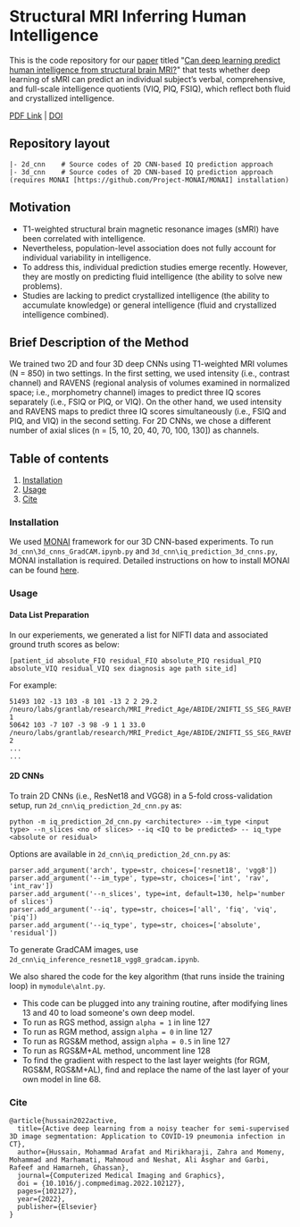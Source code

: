 # Structural MRI Inferring Human Intelligence

This is the code repository for our [paper](#cite) titled "[Can deep learning predict human intelligence from structural brain MRI?](https://www.biorxiv.org/content/10.1101/2023.02.24.529924v1)" that  tests whether deep learning of sMRI can predict an individual subject’s verbal, comprehensive, and full-scale intelligence quotients (VIQ, PIQ, FSIQ), which reflect both fluid and crystallized intelligence.

[PDF Link](https://www.biorxiv.org/content/10.1101/2023.02.24.529924v1.full.pdf) | [DOI](https://doi.org/10.1101/2023.02.24.529924)

## Repository layout
```
|- 2d_cnn    # Source codes of 2D CNN-based IQ prediction approach
|- 3d_cnn    # Source codes of 2D CNN-based IQ prediction approach (requires MONAI [https://github.com/Project-MONAI/MONAI] installation) 
```

## Motivation

- T1-weighted structural brain magnetic resonance images (sMRI) have been correlated with intelligence. 
- Nevertheless, population-level association does not fully account for individual variability in intelligence. 
- To address this, individual prediction studies emerge recently. However, they are mostly on predicting fluid intelligence (the ability to solve new problems). 
- Studies are lacking to predict crystallized intelligence (the ability to accumulate knowledge) or general intelligence (fluid and crystallized intelligence combined). 

## Brief Description of the Method
We trained two 2D and four 3D deep CNNs using T1-weighted MRI volumes (N = 850) in two settings. In the first setting, we used intensity (i.e., contrast channel) and RAVENS (regional analysis of volumes examined in normalized space; i.e., morphometry channel) images to predict three IQ scores separately (i.e., FSIQ or PIQ, or VIQ). On the other hand, we used intensity and RAVENS maps to predict three IQ scores simultaneously (i.e., FSIQ and PIQ, and VIQ) in the second setting. For 2D CNNs, we chose a different number of axial slices (n = [5, 10, 20, 40, 70, 100, 130]) as channels.

## Table of contents
1. [Installation](#installation)
2. [Usage](#usage)
4. [Cite](#cite)


<a name="installation"></a>
### Installation
We used [MONAI](https://github.com/Project-MONAI/MONAI) framework for our 3D CNN-based experiments. To run ```3d_cnn\3d_cnns_GradCAM.ipynb.py``` and ```3d_cnn\iq_prediction_3d_cnns.py```, MONAI installation is required. Detailed instructions on how to install MONAI can be found [here](https://docs.monai.io/en/latest/installation.html).  


<a name="usage"></a>
### Usage
#### Data List Preparation
In our experiements, we generated a list for NIFTI data and associated ground truth scores as below:
```
[patient_id absolute_FIQ residual_FIQ absolute_PIQ residual_PIQ absolute_VIQ residual_VIQ sex diagnosis age path site_id]
```
For example:
```
51493 102 -13 103 -8 101 -13 2 2 29.2 /neuro/labs/grantlab/research/MRI_Predict_Age/ABIDE/2NIFTI_SS_SEG_RAVENS/ABIDE51493/reg_ABIDE51493_MPRAGE_ss_to_SRIatlas.nii.gz 1
50642 103 -7 107 -3 98 -9 1 1 33.0 /neuro/labs/grantlab/research/MRI_Predict_Age/ABIDE/2NIFTI_SS_SEG_RAVENS/ABIDE50642/reg_ABIDE50642_MPRAGE_ss_to_SRIatlas.nii.gz 2
...
...
```

#### 2D CNNs
To train 2D CNNs (i.e., ResNet18 and VGG8) in a 5-fold cross-validation setup, run ```2d_cnn\iq_prediction_2d_cnn.py``` as:
```
python -m iq_prediction_2d_cnn.py <architecture> --im_type <input type> --n_slices <no of slices> --iq <IQ to be predicted> -- iq_type <absolute or residual>
```
Options are available in ```2d_cnn\iq_prediction_2d_cnn.py``` as:
```
parser.add_argument('arch', type=str, choices=['resnet18', 'vgg8'])
parser.add_argument('--im_type', type=str, choices=['int', 'rav', 'int_rav'])
parser.add_argument('--n_slices', type=int, default=130, help='number of slices')
parser.add_argument('--iq', type=str, choices=['all', 'fiq', 'viq', 'piq'])
parser.add_argument('--iq_type', type=str, choices=['absolute', 'residual'])
```

To generate GradCAM images, use ```2d_cnn\iq_inference_resnet18_vgg8_gradcam.ipynb```.


We also shared the code for the key algorithm (that runs inside the training loop) in ```mymodule\alnt.py```. 
- This code can be plugged into any training routine, after modifying lines 13 and 40 to load someone's own deep model. 
- To run as RGS method, assign ```alpha = 1``` in line 127 
- To run as RGM method, assign ```alpha = 0``` in line 127
- To run as RGS&M method, assign ```alpha = 0.5``` in line 127
- To run as RGS&M+AL method, uncomment line 128
- To find the gradient with respect to the last layer weights (for RGM, RGS&M, RGS&M+AL), find and replace the name of the last layer of your own model in line 68.

<a name="cite"></a>
### Cite
```bibtext
@article{hussain2022active,
  title={Active deep learning from a noisy teacher for semi-supervised 3D image segmentation: Application to COVID-19 pneumonia infection in CT},
  author={Hussain, Mohammad Arafat and Mirikharaji, Zahra and Momeny, Mohammad and Marhamati, Mahmoud and Neshat, Ali Asghar and Garbi, Rafeef and Hamarneh, Ghassan},
  journal={Computerized Medical Imaging and Graphics},
  doi = {10.1016/j.compmedimag.2022.102127},
  pages={102127},
  year={2022},
  publisher={Elsevier}
}
```
